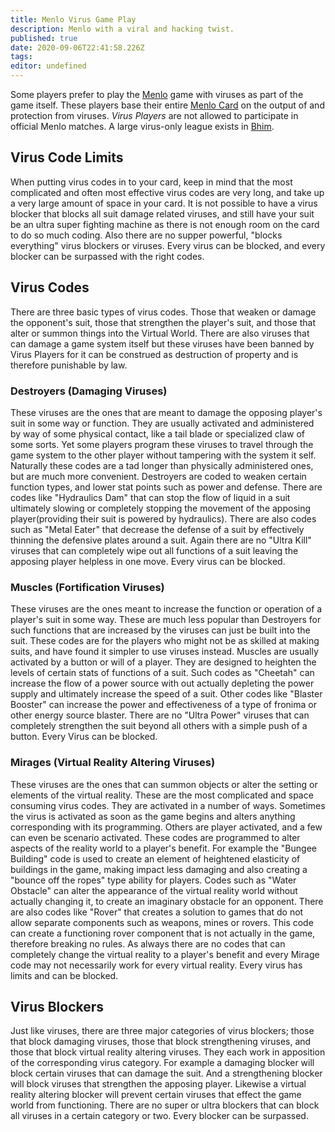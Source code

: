 ```yaml
---
title: Menlo Virus Game Play
description: Menlo with a viral and hacking twist.
published: true
date: 2020-09-06T22:41:58.226Z
tags: 
editor: undefined
---
```


Some players prefer to play the [Menlo](/sports/menlo "wikilink") game with viruses as part of the game itself. These players base their entire [Menlo Card](/technologies/menlo-card "wikilink") on the output of and protection from viruses. *Virus Players* are not allowed to participate in official Menlo matches. A large virus-only league exists in [Bhim](/countries/bhim "wikilink").

## Virus Code Limits

When putting virus codes in to your card, keep in mind that the most complicated and often most effective virus codes are very long, and take up a very large amount of space in your card. It is not possible to have a virus blocker that blocks all suit damage related viruses, and still have your suit be an ultra super fighting machine as there is not enough room on the card to do so much coding. Also there are no supper powerful, "blocks everything" virus blockers or viruses. Every virus can be blocked, and every blocker can be surpassed with the right codes.

## Virus Codes

There are three basic types of virus codes. Those that weaken or damage the opponent's suit, those that strengthen the player's suit, and those that alter or summon things into the Virtual World. There are also viruses that can damage a game system itself but these viruses have been banned by Virus Players for it can be construed as destruction of property and is therefore punishable by law.

### Destroyers (Damaging Viruses)

These viruses are the ones that are meant to damage the opposing player's suit in some way or function. They are usually activated and administered by way of some physical contact, like a tail blade or specialized claw of some sorts. Yet some players program these viruses to travel through the game system to the other player without tampering with the system it self. Naturally these codes are a tad longer than physically administered ones, but are much more convenient. Destroyers are coded to weaken certain function types, and lower stat points such as power and defense. There are codes like "Hydraulics Dam" that can stop the flow of liquid in a suit ultimately slowing or completely stopping the movement of the apposing player(providing their suit is powered by hydraulics). There are also codes such as "Metal Eater" that decrease the defense of a suit by effectively thinning the defensive plates around a suit. Again there are no "Ultra Kill" viruses that can completely wipe out all functions of a suit leaving the apposing player helpless in one move. Every virus can be blocked.

### Muscles (Fortification Viruses)

These viruses are the ones meant to increase the function or operation of a player's suit in some way. These are much less popular than Destroyers for such functions that are increased by the viruses can just be built into the suit. These codes are for the players who might not be as skilled at making suits, and have found it simpler to use viruses instead. Muscles are usually activated by a button or will of a player. They are designed to heighten the levels of certain stats of functions of a suit. Such codes as "Cheetah" can increase the flow of a power source with out actually depleting the power supply and ultimately increase the speed of a suit. Other codes like "Blaster Booster" can increase the power and effectiveness of a type of fronima or other energy source blaster. There are no "Ultra Power" viruses that can completely strengthen the suit beyond all others with a simple push of a button. Every Virus can be blocked.

### Mirages (Virtual Reality Altering Viruses)

These viruses are the ones that can summon objects or alter the setting or elements of the virtual reality. These are the most complicated and space consuming virus codes. They are activated in a number of ways. Sometimes the virus is activated as soon as the game begins and alters anything corresponding with its programming. Others are player activated, and a few can even be scenario activated. These codes are programmed to alter aspects of the reality world to a player's benefit. For example the "Bungee Building" code is used to create an element of heightened elasticity of buildings in the game, making impact less damaging and also creating a "bounce off the ropes" type ability for players. Codes such as "Water Obstacle" can alter the appearance of the virtual reality world without actually changing it, to create an imaginary obstacle for an opponent. There are also codes like "Rover" that creates a solution to games that do not allow separate components such as weapons, mines or rovers. This code can create a functioning rover component that is not actually in the game, therefore breaking no rules. As always there are no codes that can completely change the virtual reality to a player's benefit and every Mirage code may not necessarily work for every virtual reality. Every virus has limits and can be blocked.

## Virus Blockers

Just like viruses, there are three major categories of virus blockers; those that block damaging viruses, those that block strengthening viruses, and those that block virtual reality altering viruses. They each work in apposition of the corresponding virus category. For example a damaging blocker will block certain viruses that can damage the suit. And a strengthening blocker will block viruses that strengthen the apposing player. Likewise a virtual reality altering blocker will prevent certain viruses that effect the game world from functioning. There are no super or ultra blockers that can block all viruses in a certain category or two. Every blocker can be surpassed.